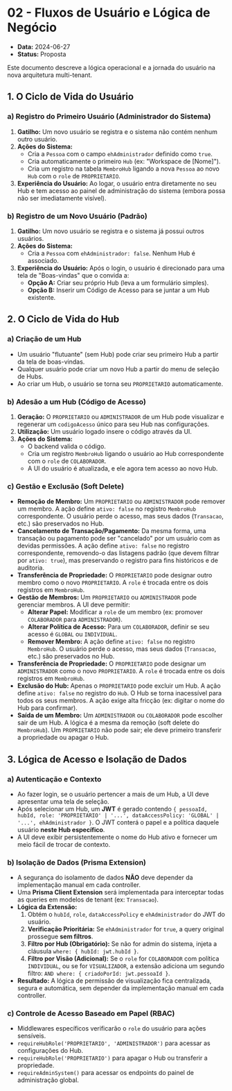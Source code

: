 # 02 - Fluxos de Usuário e Lógica de Negócio

- **Data:** 2024-06-27
- **Status:** Proposta

Este documento descreve a lógica operacional e a jornada do usuário na nova arquitetura multi-tenant.

## 1. O Ciclo de Vida do Usuário

### a) Registro do Primeiro Usuário (Administrador do Sistema)

1.  **Gatilho:** Um novo usuário se registra e o sistema não contém nenhum outro usuário.
2.  **Ações do Sistema:**
    -   Cria a `Pessoa` com o campo `ehAdministrador` definido como `true`.
    -   Cria automaticamente o primeiro `Hub` (ex: "Workspace de [Nome]").
    -   Cria um registro na tabela `MembroHub` ligando a nova `Pessoa` ao novo `Hub` com o `role` de `PROPRIETARIO`.
3.  **Experiência do Usuário:** Ao logar, o usuário entra diretamente no seu Hub e tem acesso ao painel de administração do sistema (embora possa não ser imediatamente visível).

### b) Registro de um Novo Usuário (Padrão)

1.  **Gatilho:** Um novo usuário se registra e o sistema já possui outros usuários.
2.  **Ações do Sistema:**
    -   Cria a `Pessoa` com `ehAdministrador: false`. Nenhum Hub é associado.
3.  **Experiência do Usuário:** Após o login, o usuário é direcionado para uma tela de "Boas-vindas" que o convida a:
    -   **Opção A:** Criar seu próprio Hub (leva a um formulário simples).
    -   **Opção B:** Inserir um Código de Acesso para se juntar a um Hub existente.

## 2. O Ciclo de Vida do Hub

### a) Criação de um Hub

-   Um usuário "flutuante" (sem Hub) pode criar seu primeiro Hub a partir da tela de boas-vindas.
-   Qualquer usuário pode criar um novo Hub a partir do menu de seleção de Hubs.
-   Ao criar um Hub, o usuário se torna seu `PROPRIETARIO` automaticamente.

### b) Adesão a um Hub (Código de Acesso)

1.  **Geração:** O `PROPRIETARIO` ou `ADMINISTRADOR` de um Hub pode visualizar e regenerar um `codigoAcesso` único para seu Hub nas configurações.
2.  **Utilização:** Um usuário logado insere o código através da UI.
3.  **Ações do Sistema:**
    -   O backend valida o código.
    -   Cria um registro `MembroHub` ligando o usuário ao Hub correspondente com o `role` de `COLABORADOR`.
    -   A UI do usuário é atualizada, e ele agora tem acesso ao novo Hub.

### c) Gestão e Exclusão (Soft Delete)

-   **Remoção de Membro:** Um `PROPRIETARIO` ou `ADMINISTRADOR` pode remover um membro. A ação define `ativo: false` no registro `MembroHub` correspondente. O usuário perde o acesso, mas seus dados (`Transacao`, etc.) são preservados no Hub.
-   **Cancelamento de Transação/Pagamento:** Da mesma forma, uma transação ou pagamento pode ser "cancelado" por um usuário com as devidas permissões. A ação define `ativo: false` no registro correspondente, removendo-o das listagens padrão (que devem filtrar por `ativo: true`), mas preservando o registro para fins históricos e de auditoria.
-   **Transferência de Propriedade:** O `PROPRIETARIO` pode designar outro membro como o novo `PROPRIETARIO`. A `role` é trocada entre os dois registros em `MembroHub`.
-   **Gestão de Membros:** Um `PROPRIETARIO` ou `ADMINISTRADOR` pode gerenciar membros. A UI deve permitir:
    - **Alterar Papel:** Modificar a `role` de um membro (ex: promover `COLABORADOR` para `ADMINISTRADOR`).
    - **Alterar Política de Acesso:** Para um `COLABORADOR`, definir se seu acesso é `GLOBAL` ou `INDIVIDUAL`.
    - **Remover Membro:** A ação define `ativo: false` no registro `MembroHub`. O usuário perde o acesso, mas seus dados (`Transacao`, etc.) são preservados no Hub.
-   **Transferência de Propriedade:** O `PROPRIETARIO` pode designar um `ADMINISTRADOR` como o novo `PROPRIETARIO`. A `role` é trocada entre os dois registros em `MembroHub`.
-   **Exclusão do Hub:** Apenas o `PROPRIETARIO` pode excluir um Hub. A ação define `ativo: false` no registro do `Hub`. O Hub se torna inacessível para todos os seus membros. A ação exige alta fricção (ex: digitar o nome do Hub para confirmar).
-   **Saída de um Membro:** Um `ADMINISTRADOR` ou `COLABORADOR` pode escolher sair de um Hub. A lógica é a mesma da remoção (soft delete do `MembroHub`). Um `PROPRIETARIO` não pode sair; ele deve primeiro transferir a propriedade ou apagar o Hub.

## 3. Lógica de Acesso e Isolação de Dados

### a) Autenticação e Contexto

-   Ao fazer login, se o usuário pertencer a mais de um Hub, a UI deve apresentar uma tela de seleção.
-   Após selecionar um Hub, um **JWT** é gerado contendo `{ pessoaId, hubId, role: 'PROPRIETARIO' | '...', dataAccessPolicy: 'GLOBAL' | '...', ehAdministrador }`. O JWT conterá o papel e a política daquele usuário **neste Hub específico**.
-   A UI deve exibir persistentemente o nome do Hub ativo e fornecer um meio fácil de trocar de contexto.

### b) Isolação de Dados (Prisma Extension)

-   A segurança do isolamento de dados **NÃO** deve depender da implementação manual em cada controller.
-   Uma **Prisma Client Extension** será implementada para interceptar todas as queries em modelos de tenant (ex: `Transacao`).
-   **Lógica da Extensão:**
    1.  Obtém o `hubId`, `role`, `dataAccessPolicy` e `ehAdministrador` do JWT do usuário.
    2.  **Verificação Prioritária:** Se `ehAdministrador` for `true`, a query original prossegue **sem filtros**.
    3.  **Filtro por Hub (Obrigatório):** Se não for admin do sistema, injeta a cláusula `where: { hubId: jwt.hubId }`.
    4.  **Filtro por Visão (Adicional):** Se o `role` for `COLABORADOR` com política `INDIVIDUAL`, ou se for `VISUALIZADOR`, a extensão adiciona um segundo filtro: `AND where: { criadoPorId: jwt.pessoaId }`.
-   **Resultado:** A lógica de permissão de visualização fica centralizada, segura e automática, sem depender da implementação manual em cada controller.

### c) Controle de Acesso Baseado em Papel (RBAC)

-   Middlewares específicos verificarão o `role` do usuário para ações sensíveis.
-   `requireHubRole('PROPRIETARIO', 'ADMINISTRADOR')` para acessar as configurações do Hub.
-   `requireHubRole('PROPRIETARIO')` para apagar o Hub ou transferir a propriedade.
-   `requireAdminSystem()` para acessar os endpoints do painel de administração global. 